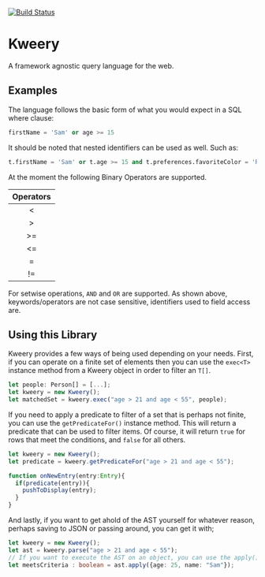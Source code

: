 [![Build Status](https://travis-ci.com/Herlitzd/kweery.svg?branch=master)](https://travis-ci.com/Herlitzd/kweery)

# Kweery
A framework agnostic query language for the web.

## Examples
The language follows the basic form of what you would expect in a SQL where clause:

```sql
firstName = 'Sam' or age >= 15
```

It should be noted that nested identifiers can be used as well. Such as:
```sql
t.firstName = 'Sam' or t.age >= 15 and t.preferences.favoriteColor = 'Red'
```

At the moment the following Binary Operators are supported.

| Operators |
|:---------:|
| <         |
| >         |
| >=        |
| <=        |
| =         |
| !=        |

For setwise operations, `AND` and `OR` are supported. As shown above, keywords/operators are not case sensitive, identifiers used to field access are.

## Using this Library
Kweery provides a few ways of being used depending on your needs.
First, if you can operate on a finite set of elements then you can use the `exec<T>` instance method from a Kweery object in order to filter an `T[]`.

```ts
let people: Person[] = [...];
let kweery = new Kweery();
let matchedSet = kweery.exec("age > 21 and age < 55", people);
```

If you need to apply a predicate to filter of a set that is perhaps not finite, you can use the `getPredicateFor()` instance method. This will return a predicate that can be used to filter items. Of course, it will return `true` for rows that meet the conditions, and `false` for all others.

```ts
let kweery = new Kweery();
let predicate = kweery.getPredicateFor("age > 21 and age < 55");

function onNewEntry(entry:Entry){
  if(predicate(entry)){
    pushToDisplay(entry);
  }
}
```

And lastly, if you want to get ahold of the AST yourself for whatever reason, perhaps saving to JSON or passing around, you can get it with;
```ts
let kweery = new Kweery();
let ast = kweery.parse("age > 21 and age < 55");
// If you want to execute the AST on an object, you can use the apply() method.
let meetsCriteria : boolean = ast.apply({age: 25, name: "Sam"});
```